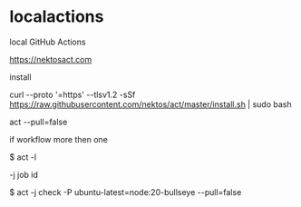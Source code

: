 # localactions
local GitHub Actions

https://nektosact.com

install

curl --proto '=https' --tlsv1.2 -sSf https://raw.githubusercontent.com/nektos/act/master/install.sh | sudo bash

act --pull=false


if workflow more then one  

$ act -l

-j job id

$ act -j check -P ubuntu-latest=node:20-bullseye --pull=false

